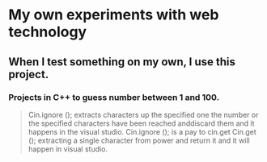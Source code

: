# My own experiments with web technology
 ##  When I test something on my own, I use this project.
 ### Projects in C++ to guess number between 1 and 100.
> Cin.ignore (); extracts characters up the specified one the number or the specified characters have been reached anddiscard them and it    happens in the visual studio.
  Cin.ignore (); is a pay to cin.get
> Cin.get (); extracting a single character from  power and return it and it will happen in visual studio.
 
